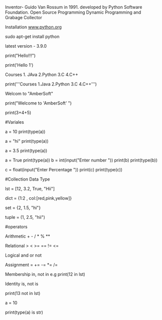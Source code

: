 Inventor- Guido Van Rossum in 1991. developed by Python Software Foundation.
Open Source Programming 
Dynamic Programming and Grabage Collector

Installation
www.python.org

sudo apt-get install python

latest version - 3.9.0

print("Hello!!!")

print('Hello 1')

Courses
    1. JAva
2.Python
3.C
4.C++

 print('''Courses
    1.Java
 2.Python
    3.C
 4.C++''')

Welcom to "AmberSoft"

print("Welcome to 'AmberSoft' ")

print(3+4+5)


#Variales

 a = 10
 print(type(a))

 a = "hi"
 print(type(a))

 a = 3.5
 print(type(a))

 a = True
 print(type(a))
 b = int(input("Enter number "))
 print(b)
 print(type(b))

 c = float(input("Enter Percentage "))
 print(c)
 print(type(c))

#Collection Data Type

lst = [12, 3.2, True, "Hii"]

dict = {1:2 , col:[red,pink,yellow]}

set = {2, 1.5, "hi"}

tuple = (1, 2.5, "hii")

#operators

Arithmetic + - / * % **

Relational > < >= == != <=

Logical and or not

Assignment = += -= *= /= 

Membership  in, not in e.g print(12 in lst)  

Identity is, not is 

print(13 not in lst)

a = 10

print(type(a) is str)
